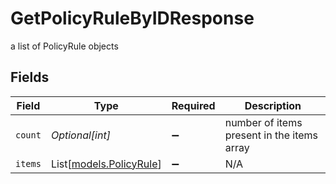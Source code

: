 # GetPolicyRuleByIDResponse

a list of PolicyRule objects


## Fields

| Field                                              | Type                                               | Required                                           | Description                                        |
| -------------------------------------------------- | -------------------------------------------------- | -------------------------------------------------- | -------------------------------------------------- |
| `count`                                            | *Optional[int]*                                    | :heavy_minus_sign:                                 | number of items present in the items array         |
| `items`                                            | List[[models.PolicyRule](../models/policyrule.md)] | :heavy_minus_sign:                                 | N/A                                                |